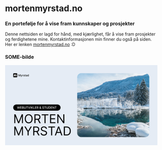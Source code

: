 # mortenmyrstad.no

### En portefølje for å vise fram kunnskaper og prosjekter

Denne nettsiden er lagd for hånd, med kjærlighet, får å vise fram prosjekter og ferdighetene mine. Kontaktinformasjonen min finner du også på siden. Her er lenken [mortenmyrstad.no](https://mortenmyrstad.no/) :D

### SOME-bilde

![Sosiale medier "teaser"](/public/images/website-socials.png)